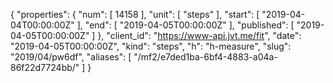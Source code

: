 {
  "properties": {
    "num": [
      14158
    ],
    "unit": [
      "steps"
    ],
    "start": [
      "2019-04-04T00:00:00Z"
    ],
    "end": [
      "2019-04-05T00:00:00Z"
    ],
    "published": [
      "2019-04-05T00:00:00Z"
    ]
  },
  "client_id": "https://www-api.jvt.me/fit",
  "date": "2019-04-05T00:00:00Z",
  "kind": "steps",
  "h": "h-measure",
  "slug": "2019/04/pw6df",
  "aliases": [
    "/mf2/e7ded1ba-6bf4-4883-a04a-86f22d7724bb/"
  ]
}
